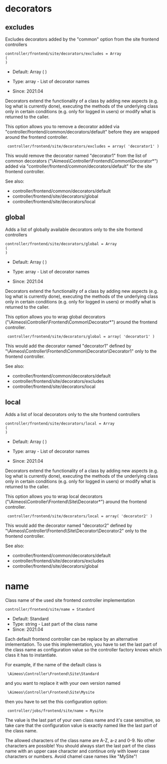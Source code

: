 
# decorators
## excludes

Excludes decorators added by the "common" option from the site frontend controllers

```
controller/frontend/site/decorators/excludes = Array
(
)
```

* Default: Array
(
)

* Type: array - List of decorator names
* Since: 2021.04

Decorators extend the functionality of a class by adding new aspects
(e.g. log what is currently done), executing the methods of the underlying
class only in certain conditions (e.g. only for logged in users) or
modify what is returned to the caller.

This option allows you to remove a decorator added via
"controller/frontend/common/decorators/default" before they are wrapped
around the frontend controller.

```
 controller/frontend/site/decorators/excludes = array( 'decorator1' )
```

This would remove the decorator named "decorator1" from the list of
common decorators ("\Aimeos\Controller\Frontend\Common\Decorator\*") added via
"controller/frontend/common/decorators/default" for the site frontend controller.

See also:

* controller/frontend/common/decorators/default
* controller/frontend/site/decorators/global
* controller/frontend/site/decorators/local

## global

Adds a list of globally available decorators only to the site frontend controllers

```
controller/frontend/site/decorators/global = Array
(
)
```

* Default: Array
(
)

* Type: array - List of decorator names
* Since: 2021.04

Decorators extend the functionality of a class by adding new aspects
(e.g. log what is currently done), executing the methods of the underlying
class only in certain conditions (e.g. only for logged in users) or
modify what is returned to the caller.

This option allows you to wrap global decorators
("\Aimeos\Controller\Frontend\Common\Decorator\*") around the frontend controller.

```
 controller/frontend/site/decorators/global = array( 'decorator1' )
```

This would add the decorator named "decorator1" defined by
"\Aimeos\Controller\Frontend\Common\Decorator\Decorator1" only to the frontend controller.

See also:

* controller/frontend/common/decorators/default
* controller/frontend/site/decorators/excludes
* controller/frontend/site/decorators/local

## local

Adds a list of local decorators only to the site frontend controllers

```
controller/frontend/site/decorators/local = Array
(
)
```

* Default: Array
(
)

* Type: array - List of decorator names
* Since: 2021.04

Decorators extend the functionality of a class by adding new aspects
(e.g. log what is currently done), executing the methods of the underlying
class only in certain conditions (e.g. only for logged in users) or
modify what is returned to the caller.

This option allows you to wrap local decorators
("\Aimeos\Controller\Frontend\Site\Decorator\*") around the frontend controller.

```
 controller/frontend/site/decorators/local = array( 'decorator2' )
```

This would add the decorator named "decorator2" defined by
"\Aimeos\Controller\Frontend\Site\Decorator\Decorator2" only to the frontend
controller.

See also:

* controller/frontend/common/decorators/default
* controller/frontend/site/decorators/excludes
* controller/frontend/site/decorators/global

# name

Class name of the used site frontend controller implementation

```
controller/frontend/site/name = Standard
```

* Default: Standard
* Type: string - Last part of the class name
* Since: 2021.04

Each default frontend controller can be replace by an alternative imlementation.
To use this implementation, you have to set the last part of the class
name as configuration value so the controller factory knows which class it
has to instantiate.

For example, if the name of the default class is

```
 \Aimeos\Controller\Frontend\Site\Standard
```

and you want to replace it with your own version named

```
 \Aimeos\Controller\Frontend\Site\Mysite
```

then you have to set the this configuration option:

```
 controller/jobs/frontend/site/name = Mysite
```

The value is the last part of your own class name and it's case sensitive,
so take care that the configuration value is exactly named like the last
part of the class name.

The allowed characters of the class name are A-Z, a-z and 0-9. No other
characters are possible! You should always start the last part of the class
name with an upper case character and continue only with lower case characters
or numbers. Avoid chamel case names like "MySite"!
